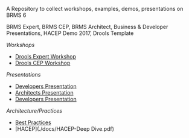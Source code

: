 A Repository to collect workshops, examples, demos, presentations on BRMS 6

BRMS Expert, BRMS CEP, BRMS Architect, Business & Developer Presentations, HACEP Demo 2017, Drools Template

_Workshops_
* [Drools Expert Workshop](./jboss-brms-6-cep-workshop/docs/jboss-brms-6-workshop.adoc)
* [Drools CEP Workshop](./jboss-brms-6-cep-workshop/docs/jboss-brms-6-cep-workshop.adoc)

_Presentations_
* [Developers Presentation](./docs/ArchitectsOpportunitiesOwnersPresentation.pptx)
* [Architects Presentation](./docs/ArchitectsOpportunitiesOwnersPresentation.pptx)
* [Developers Presentation](./docs/Developers-BRMS-Workshop-BRMS.odp)

_Architecture/Practices_
* [Best Practices](./docs/JB_Business_Rules_Best_Practice_Guide_Tech_Detail_10794949_v2_0413cd_web.pdf)
* [HACEP](./docs/HACEP-Deep Dive.pdf)
